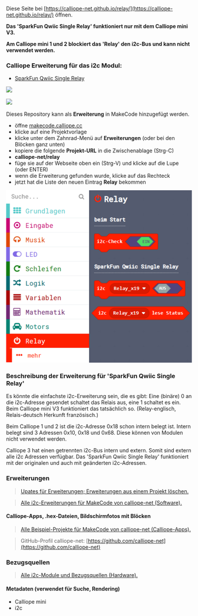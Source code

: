 
Diese Seite bei [https://calliope-net.github.io/relay/](https://calliope-net.github.io/relay/) öffnen.

**Das 'SparkFun Qwiic Single Relay' funktioniert nur mit dem Calliope mini V3.**

**Am Calliope mini 1 und 2 blockiert das 'Relay' den i2c-Bus und kann nicht verwendet werden.**

### Calliope Erweiterung für das i2c Modul:

* [SparkFun Qwiic Single Relay](https://www.sparkfun.com/products/15093)

![](https://cdn.sparkfun.com//assets/parts/1/3/4/5/1/15093-SparkFun_Qwiic_Single_Relay-01.jpg)

![](https://shop.calliope.cc/cdn/shop/files/Calliope_mini_front_2000x2000_87cab7e1-5e4e-497e-a5ac-f97fdf3fc3a5_370x.png?v=1701961330)


Dieses Repository kann als **Erweiterung** in MakeCode hinzugefügt werden.

* öffne [makecode.calliope.cc](https://makecode.calliope.cc)
* klicke auf eine Projektvorlage
* klicke unter dem Zahnrad-Menü auf **Erweiterungen** (oder bei den Blöcken ganz unten)
* kopiere die folgende **Projekt-URL** in die Zwischenablage (Strg-C)
* **calliope-net/relay**
* füge sie auf der Webseite oben ein (Strg-V) und klicke auf die Lupe (oder ENTER)
* wenn die Erweiterung gefunden wurde, klicke auf das Rechteck
* jetzt hat die Liste den neuen Eintrag **Relay** bekommen

![](blocks.png)

### Beschreibung der Erweiterung für 'SparkFun Qwiic Single Relay'

Es könnte die einfachste i2c-Erweiterung sein, die es gibt: Eine (binäre) 0 an die i2c-Adresse gesendet schaltet das Relais aus, eine 1 schaltet es ein.
Beim Calliope mini V3 funktioniert das tatsächlich so. (Relay-englisch, Relais-deutsch Herkunft französisch.)

Beim Calliope 1 und 2 ist die i2c-Adresse 0x18 schon intern belegt ist. Intern belegt sind 3 Adressen 0x10, 0x18 und 0x68. 
Diese können von Modulen nicht verwendet werden.

Calliope 3 hat einen getrennten i2c-Bus intern und extern. Somit sind extern alle i2c Adressen verfügbar. 
Das 'SparkFun Qwiic Single Relay' funktioniert mit der originalen und auch mit geänderten i2c-Adressen.
<!--
Bei diesem Modul kann die i2c-Adresse geändert werden: entweder durch eine Lötbrücke in 0x19, dann ist der Adresskonflikt gelöst.
Oder mit einem i2c-Command-Code an 0x18. Das funktioniert, obwohl die 0x18 intern belegt ist. Hier wurde in 0x1E geändert. Erlaubt ist jede 7-Bit i2c-Adresse.
Und die Änderung bleibt erhalten. Wenn das Modul wieder an geschaltet wird, hat es immer noch die 0x1E in diesem Beispiel.
Anmerkung: Wenn die Lötbrücke vorhanden ist, wird die geänderte i2c-Adresse beim Ausschalten vergessen. Beim Einschalten gilt immer die 0x19. Damit müsste es nun funktionieren.

Der zweite Umstand ist, dass sich der gesamte i2c-Bus beim Einschalten aufhängt, wenn das Relay Modul angesteckt ist, egal mit welcher i2c-Adresse. Es wird dann überhaupt kein i2c-Modul erkannt, auch kein 
internes. Das kann verhindert werden, wenn das Relay Modul erst nach dem Einschalten an den i2c-Bus gesteckt wird. Dann sind die anderen 'Devices' am i2c-Bus bereit und die Adresse 0x19 oder 0x1E ebenfalls.
Es ist aber nicht praktikabel, Hardware anzustecken nachdem der Strom eingeschaltet wurde.

Die erfolgreichen Tests, i2c-Adresse ändern, Ein und Aus schalten mit der neuen i2c-Adresse, funktionierten nur mit Anstecken nach dem Einschalten.

Der dritte Umstand ist, dass ein Relais bei 3 Volt einen bemerkenswerten Strom braucht, wenn es An ist. Das verträgt der i2c-Bus möglicherweise nicht. Ebenso das Schalten der induktiven Last.
Das ist mit einer externen 3,3V Stromversorgung zu lösen. (Achtung! Qwiic verträgt keine 5 Volt!) 
Aber auch damit bleibt der Umstand, dass sich der gesamte i2c-Bus beim Einschalten aufhängt, wenn das Relay Modul angesteckt ist.
Der Strom kann auch nicht der Grund sein, solange das Relais Aus ist. Und mit dem Trick 'Anstecken nach dem Einschalten' hat das Relais auch am normalen Bus hörbar geklickt.

**Das 'SparkFun Qwiic Single Relay' blockiert den i2c-Bus und kann am Calliope nicht verwendet werden.**

Wer die Ursache dafür findet, möge das bitte mitteilen. (Getestet wurde mit 2 Modulen von verschiedenen Händlern mit dem gleichen Ergebnis. Dass beide kaputt sind, ist nicht sehr wahrscheinlich.)
-->
### Erweiterungen

> [Upates für Erweiterungen; Erweiterungen aus einem Projekt löschen.](https://calliope-net.github.io/i2c-liste#updates)

> [Alle i2c-Erweiterungen für MakeCode von calliope-net (Software).](https://calliope-net.github.io/i2c-liste#erweiterungen)

#### Calliope-Apps, .hex-Dateien, Bildschirmfotos mit Blöcken

> [Alle Beispiel-Projekte für MakeCode von calliope-net (Calliope-Apps).](https://calliope-net.github.io/i2c-liste#programmierbeispiele)

> GitHub-Profil calliope-net: [https://github.com/calliope-net](https://github.com/calliope-net)

### Bezugsquellen

> [Alle i2c-Module und Bezugsquellen (Hardware).](https://calliope-net.github.io/i2c-liste#bezugsquellen)

#### Metadaten (verwendet für Suche, Rendering)

* Calliope mini
* i2c
